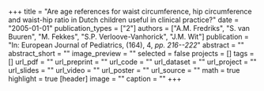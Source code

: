 +++
title = "Are age references for waist circumference, hip circumference and waist-hip ratio in Dutch children useful in clinical practice?"
date = "2005-01-01"
publication_types = ["2"]
authors = ["A.M. Fredriks", "S. van Buuren", "M. Fekkes", "S.P. Verloove-Vanhorick", "J.M. Wit"]
publication = "In: European Journal of Pediatrics, (164), 4, _pp. 216--222_"
abstract = ""
abstract_short = ""
image_preview = ""
selected = false
projects = []
tags = []
url_pdf = ""
url_preprint = ""
url_code = ""
url_dataset = ""
url_project = ""
url_slides = ""
url_video = ""
url_poster = ""
url_source = ""
math = true
highlight = true
[header]
image = ""
caption = ""
+++
